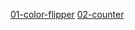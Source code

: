 [01-color-flipper](https://salah91271997.github.io/vanilla-javascript-projects/small%20projects/01-color-flipper/index.html)
[02-counter](https://salah91271997.github.io/vanilla-javascript-projects/small%20projects/02-counter/index.html)
